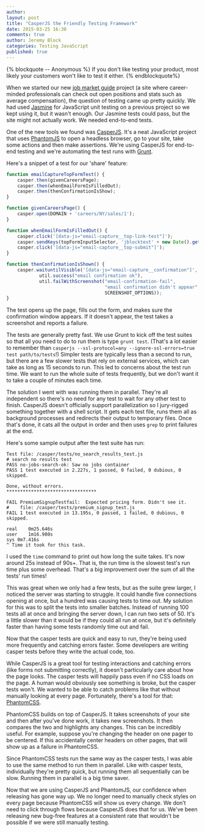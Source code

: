 ```yaml
---
author: 
layout: post
title: "CasperJS the Friendly Testing Framework"
date: 2015-03-25 16:30
comments: true
author: Jeremy Block
categories: Testing JavaScript 
published: true
---
```

{% blockquote -- Anonymous %}
If you don't like testing your product, most likely your customers won't like to test it either.
{% endblockquote%}

When we started our new [job market guide](https://www.theladders.com/careers/search) 
project (a site where career-minded professionals can check out open positions
and stats such as average compensation), the question of testing came up pretty
quickly. We had used [Jasmine](http://jasmine.github.io/) for 
JavaScript unit testing on a previous project so we kept using it, but it wasn't enough.
Our Jasmine tests could pass, but the site might not actually work. We needed
end-to-end tests.

One of the new tools we found was [CasperJS](http://casperjs.org/). It's a neat
JavaScript project that uses [PhantomJS](http://phantomjs.org/) to open a headless
browser, go to your site, take some actions and then make assertions. We're using
CasperJS for end-to-end testing and we're automating the test runs with 
[Grunt](http://gruntjs.com/).

Here's a snippet of a test for our 'share' feature:
``` javascript
function emailCaptureTopFormTest() {
    casper.then(givenCareersPage);
    casper.then(whenEmailFormIsFilledOut);
    casper.then(thenConfirmationIsShow);
}

function givenCareersPage() {
    casper.open(DOMAIN + 'careers/NY/sales/1');
}

function whenEmailFormIsFilledOut() {
    casper.click('[data-js="email-capture__top-link-test"]');
    casper.sendKeys(topFormInputSelector, 'jblocktest' + new Date().getTime() + '@theladders.net');
    casper.click('[data-js="email-capture__top-submit"]');
}

function thenConfirmationIsShown() {
    casper.waituntilVisible('[data-js="email-capture__confirmation"]', 
            util.success("email confirmation ok"),
            util.failWithScreenshot("email-confirmation-fail", 
                                    "email confirmation didn't appear", 
                                    SCREENSHOT_OPTIONS));
}
```  

The test opens up the page, fills out the form, and makes sure the confirmation 
window appears. If it doesn't appear, the test takes a screenshot and reports a failure.

The tests are generally pretty fast. We use Grunt to kick off the test suites 
so that all you need to do to run them is type `grunt test`. (That's a lot
easier to remember than `casperjs --ssl-protocol=any --ignore-ssl-errors=true
test path/to/tests`!) Simpler tests are typically less than a second to run,
but there are a few slower tests that rely on external services, which can
take as long as 15 seconds to run. This led to concerns about the test run
time. We want to run the whole suite of tests frequently, but we don't want it
to take a couple of minutes each time.

The solution I went with was running them in parallel. They're all independent
so there's no need for any test to wait for any other test to finish. CasperJS
doesn't officially support parallelization so I jury-rigged something together
with a shell script. It gets each test file, runs them all as background processes
and redirects their output to temporary files. Once that's done, it cats all the 
output in order and then uses `grep` to print failures at the end.

Here's some sample output after the test suite has run:
```text
Test file: /casper/tests/no_search_results_test.js
# search no results test
PASS no-jobs-search-ok: Saw no jobs container
PASS 1 test executed in 2.227s, 1 passed, 0 failed, 0 dubious, 0 skipped.

Done, without errors.
*********************************

FAIL PremiumSignupTestfail:  Expected pricing form. Didn't see it.  
#    file: /casper/tests/premium_signup_test.js
FAIL 1 test executed in 13.195s, 0 passed, 1 failed, 0 dubious, 0 skipped.

real	0m25.646s
user	1m16.980s
sys	0m7.416s
^ Time it took for this task.
```

I used the `time` command to print out how long the suite takes. It's now
around 25s instead of 90s+. That is, the run time is the slowest test's run
time plus some overhead. That's a big improvement over the sum of all the tests'
 run times!

This was great when we only had a few tests, but as the suite grew larger, I 
noticed the server was starting to struggle. It could handle five connections
 opening at once, but a hundred was causing tests to time out. My solution for
this was to split the tests into smaller batches. Instead of running 100 tests 
all at once and bringing the server down, I can run two sets of 50. It's a 
little slower than it would be if they could all run at once, but it's definitely 
faster than having some tests randomly time out and fail.

Now that the casper tests are quick and easy to run, they're being used more 
frequently and catching errors faster. Some developers are writing casper tests 
before they write the actual code, too. 

While CasperJS is a great tool for testing interactions and catching errors (like 
forms not submitting correctly), it doesn't particularly care about how the page 
looks. The casper tests will happily pass even if no CSS loads on the page. A 
human would obviously see something is broke, but the casper tests won't. We 
wanted to be able to catch problems like that without manually looking at 
every page. Fortunately, there's a tool for that: 
[PhantomCSS](https://github.com/Huddle/PhantomCSS).

PhantomCSS builds on top of CasperJS. It takes screenshots of your 
site and then after you've done work, it takes new screenshots. It then compares 
the two and highlights any changes. This can be incredibly useful. For example, 
suppose you're changing the header on one pager to be centered. If this accidentally 
center headers on other pages, that will show up as a failure in PhantomCSS.

Since PhantomCSS tests run the same way as the casper tests, I was able to use the 
same method to run them in parallel. Like with casper tests, individually they're 
pretty quick, but running them all sequentially can be slow. Running them in 
parallel is a big time saver.

Now that we are using CasperJS and PhantomJS, our confidence when releasing has 
gone way up. We no longer need to manually check styles on every page because 
PhantomCSS will show us every change. We don’t need to click through flows because 
CasperJS does that for us. We've been releasing new bug-free features at a consistent 
rate that wouldn't be possible if we were still manually testing.

